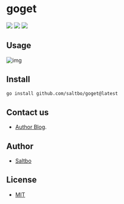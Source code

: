 # goget

[![](https://github.com/saltbo/goget/workflows/build/badge.svg)](https://github.com/saltbo/goget/actions?query=workflow%3Abuild)
[![](https://api.codacy.com/project/badge/Grade/88817db9b3b04c0293c9d001d574a5ef)](https://app.codacy.com/manual/saltbo/goget?utm_source=github.com&utm_medium=referral&utm_content=saltbo/goget&utm_campaign=Badge_Grade_Dashboard)
[![](https://img.shields.io/github/license/saltbo/goget.svg)](https://github.com/saltbo/goget/blob/master/LICENSE)

## Usage

![img](/demo.gif)

## Install

```bash
go install github.com/saltbo/goget@latest
```

## Contact us

- [Author Blog](https://saltbo.cn).

## Author

- [Saltbo](https://github.com/saltbo)

## License

- [MIT](https://github.com/saltbo/goget/blob/master/LICENSE)

